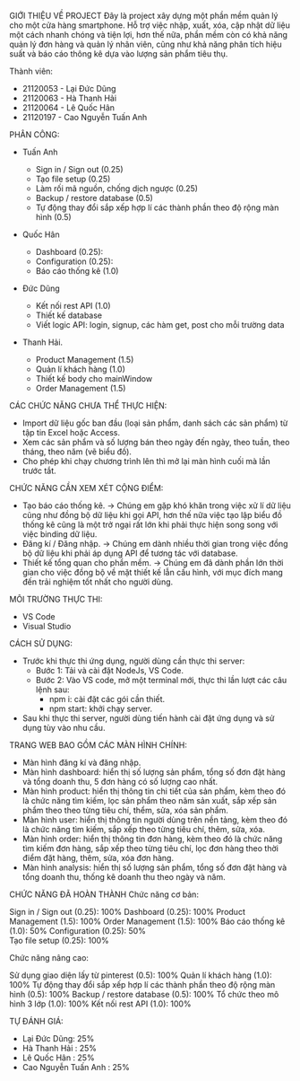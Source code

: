 GIỚI THIỆU VỀ PROJECT
Đây là project xây dựng một phần mềm quản lý cho một cửa hàng smartphone. Hỗ trợ việc nhập, xuất, xóa, cập nhật dữ liệu một cách nhanh chóng và tiện lợi, hơn thế nữa, phần mềm còn có khả năng quản lý đơn hàng và quản lý nhân viên, cũng như khả năng phân tích hiệu suất và báo cáo thông kê dựa vào lượng sản phẩm tiêu thụ.

Thành viên:

- 21120053 - Lại Đức Dũng
- 21120063 - Hà Thanh Hải
- 21120064 - Lê Quốc Hân
- 21120197 - Cao Nguyễn Tuấn Anh

PHÂN CÔNG:

- Tuấn Anh
  - Sign in / Sign out (0.25)
  - Tạo file setup (0.25)
  - Làm rối mã nguồn, chống dịch ngược (0.25)
  - Backup / restore database (0.5)
  - Tự động thay đổi sắp xếp hợp lí các thành phần theo độ rộng màn hình (0.5)
- Quốc Hân

  - Dashboard (0.25):
  - Configuration (0.25):
  - Báo cáo thống kê (1.0)

- Đức Dũng
  - Kết nối rest API (1.0)
  - Thiết kế database
  - Viết logic API: login, signup, các hàm get, post cho mỗi trường data
- Thanh Hải.
  - Product Management (1.5)
  - Quản lí khách hàng (1.0)
  - Thiết kế body cho mainWindow
  - Order Management (1.5)

CÁC CHỨC NĂNG CHƯA THỂ THỰC HIỆN:

- Import dữ liệu gốc ban đầu (loại sản phẩm, danh sách các sản phẩm) từ tập tin Excel hoặc Access.
- Xem các sản phẩm và số lượng bán theo ngày đến ngày, theo tuần, theo tháng, theo năm (vẽ biểu đồ).
- Cho phép khi chạy chương trình lên thì mở lại màn hình cuối mà lần trước tắt.

CHỨC NĂNG CẦN XEM XÉT CỘNG ĐIỂM:

- Tạo báo cáo thống kê.
  -> Chúng em gặp khó khăn trong việc xử lí dữ liệu cũng như đồng bộ dữ liệu khi gọi API, hơn thế nữa việc tạo lập biểu đồ thống kê cũng là một trở ngại rất lớn khi phải thực hiện song song với việc binding dữ liệu.
- Đăng kí / Đăng nhập.
  -> Chúng em dành nhiều thời gian trong việc đồng bộ dữ liệu khi phải áp dụng API để tương tác với database.
- Thiết kế tổng quan cho phần mềm.
  -> Chúng em đã dành phần lớn thời gian cho việc đồng bộ về mặt thiết kế lẫn cấu hình, với mục đích mang đến trải nghiệm tốt nhất cho người dùng.

MÔI TRƯỜNG THỰC THI:

- VS Code
- Visual Studio

CÁCH SỬ DỤNG:

- Trước khi thực thi ứng dụng, người dùng cần thực thi server:
  - Bước 1: Tải và cài đặt NodeJs, VS Code.
  - Bước 2: Vào VS code, mở một terminal mới, thực thi lần lượt các câu lệnh sau:
    - npm i: cài đặt các gói cần thiết.
    - npm start: khởi chạy server.
- Sau khi thực thi server, người dùng tiến hành cài đặt ứng dụng và sử dụng tùy vào nhu cầu.

TRANG WEB BAO GỒM CÁC MÀN HÌNH CHÍNH:

- Màn hình đăng kí và đăng nhập.
- Màn hình dashboard: hiển thị số lượng sản phẩm, tổng số đơn đặt hàng và tổng doanh thu, 5 đơn hàng có số lượng cao nhất.
- Màn hình product: hiển thị thông tin chi tiết của sản phẩm, kèm theo đó là chức năng tìm kiếm, lọc sản phẩm theo năm sản xuất, sắp xếp sản phẩm theo theo từng tiêu chí, thểm, sửa, xóa sản phẩm.
- Màn hình user: hiển thị thông tin người dùng trên nền tảng, kèm theo đó là chức năng tìm kiếm, sắp xếp theo từng tiêu chí, thêm, sửa, xóa.
- Màn hình order: hiển thị thông tin đơn hàng, kèm theo đó là chức năng tìm kiếm đơn hàng, sắp xếp theo từng tiêu chí, lọc đơn hàng theo thời điểm đặt hàng, thêm, sửa, xóa đơn hàng.
- Màn hình analysis: hiển thị số lượng sản phẩm, tổng số đơn đặt hàng và tổng doanh thu, thống kê doanh thu theo ngày và năm.

CHỨC NĂNG ĐÃ HOÀN THÀNH
Chức năng cơ bản:

Sign in / Sign out (0.25): 100%
Dashboard (0.25): 100%
Product Management (1.5): 100%
Order Management (1.5): 100%
Báo cáo thống kê (1.0): 50%
Configuration (0.25): 50%  
Tạo file setup (0.25): 100%

Chức năng nâng cao:

Sử dụng giao diện lấy từ pinterest (0.5): 100%
Quản lí khách hàng (1.0): 100%
Tự động thay đổi sắp xếp hợp lí các thành phần theo độ rộng màn hình (0.5): 100%
Backup / restore database (0.5): 100%
Tổ chức theo mô hình 3 lớp (1.0): 100%
Kết nối rest API (1.0): 100%

TỰ ĐÁNH GIÁ:

- Lại Đức Dũng: 25%
- Hà Thanh Hải : 25%
- Lê Quốc Hân : 25%
- Cao Nguyễn Tuấn Anh : 25%
